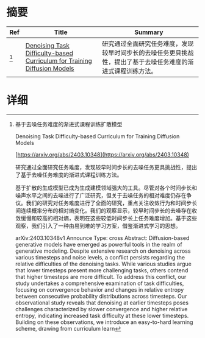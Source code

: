 # 摘要

| Ref | Title | Summary |
| --- | --- | --- |
| [^1] | [Denoising Task Difficulty-based Curriculum for Training Diffusion Models](https://arxiv.org/abs/2403.10348) | 研究通过全面研究任务难度，发现较早时间步长的去噪任务更具挑战性，提出了基于去噪任务难度的渐进式课程训练方法。 |

# 详细

[^1]: 基于去噪任务难度的渐进式课程训练扩散模型

    Denoising Task Difficulty-based Curriculum for Training Diffusion Models

    [https://arxiv.org/abs/2403.10348](https://arxiv.org/abs/2403.10348)

    研究通过全面研究任务难度，发现较早时间步长的去噪任务更具挑战性，提出了基于去噪任务难度的渐进式课程训练方法。

    

    基于扩散的生成模型已成为生成建模领域强大的工具。尽管对各个时间步长和噪声水平之间的去噪进行了广泛研究，但关于去噪任务的相对难度仍存在争议。我们的研究对任务难度进行了全面的研究，重点关注收敛行为和时间步长间连续概率分布的相对熵变化。我们的观察显示，较早时间步长的去噪存在收敛缓慢和较高的相对熵，表明在这些较低时间步长上任务难度增加。基于这些观察，我们引入了一种由易到难的学习方案，借鉴渐进式学习的思想。

    arXiv:2403.10348v1 Announce Type: cross  Abstract: Diffusion-based generative models have emerged as powerful tools in the realm of generative modeling. Despite extensive research on denoising across various timesteps and noise levels, a conflict persists regarding the relative difficulties of the denoising tasks. While various studies argue that lower timesteps present more challenging tasks, others contend that higher timesteps are more difficult. To address this conflict, our study undertakes a comprehensive examination of task difficulties, focusing on convergence behavior and changes in relative entropy between consecutive probability distributions across timesteps. Our observational study reveals that denoising at earlier timesteps poses challenges characterized by slower convergence and higher relative entropy, indicating increased task difficulty at these lower timesteps. Building on these observations, we introduce an easy-to-hard learning scheme, drawing from curriculum learn
    

